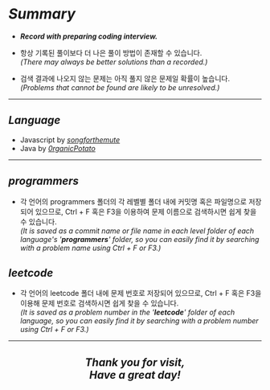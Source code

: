 # _Summary_

-   **_Record with preparing coding interview._**

-   항상 기록된 풀이보다 더 나은 풀이 방법이 존재할 수 있습니다.<br/>
    _(There may always be better solutions than a recorded.)_
-   검색 결과에 나오지 않는 문제는 아직 풀지 않은 문제일 확률이 높습니다.<br/>
    _(Problems that cannot be found are likely to be unresolved.)_

---

## _Language_

-   Javascript by [_songforthemute_](https://github.com/songforthemute)
-   Java by [_0rganicPotato_](https://github.com/0rganicPotato)

---

## _programmers_

-   각 언어의 programmers 폴더의 각 레벨별 폴더 내에 커밋명 혹은 파일명으로 저장되어 있으므로, Ctrl + F 혹은 F3을 이용하여 문제 이름으로 검색하시면 쉽게 찾을 수 있습니다.<br/>
    _(It is saved as a commit name or file name in each level folder of each language's '**programmers**' folder, so you can easily find it by searching with a problem name using Ctrl + F or F3.)_

## _leetcode_

-   각 언어의 leetcode 폴더 내에 문제 번호로 저장되어 있으므로, Ctrl + F 혹은 F3을 이용해 문제 번호로 검색하시면 쉽게 찾을 수 있습니다.<br/>
    _(It is saved as a problem number in the '**leetcode**' folder of each language, so you can easily find it by searching with a problem number using Ctrl + F or F3.)_

---

<h2 align="center"><i>
Thank you for visit, <br/>
Have a great day! <br/>
  <br/>
<i></h2>
